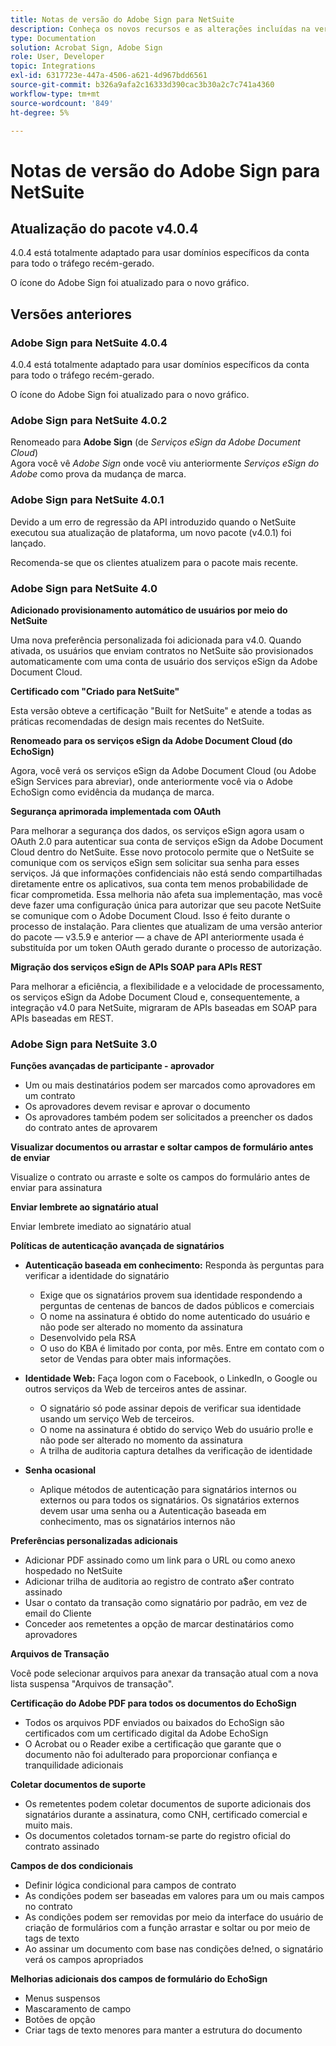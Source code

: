 ```yaml
---
title: Notas de versão do Adobe Sign para NetSuite
description: Conheça os novos recursos e as alterações incluídas na versão atual da integração do Adobe Sign para NetSuite.
type: Documentation
solution: Acrobat Sign, Adobe Sign
role: User, Developer
topic: Integrations
exl-id: 6317723e-447a-4506-a621-4d967bdd6561
source-git-commit: b326a9afa2c16333d390cac3b30a2c7c741a4360
workflow-type: tm+mt
source-wordcount: '849'
ht-degree: 5%

---
```


# Notas de versão do Adobe Sign para NetSuite

## Atualização do pacote v4.0.4

4.0.4 está totalmente adaptado para usar domínios específicos da conta para todo o tráfego recém-gerado.

O ícone do Adobe Sign foi atualizado para o novo gráfico.

## Versões anteriores

### Adobe Sign para NetSuite 4.0.4

4.0.4 está totalmente adaptado para usar domínios específicos da conta para todo o tráfego recém-gerado.

O ícone do Adobe Sign foi atualizado para o novo gráfico.

### Adobe Sign para NetSuite 4.0.2

Renomeado para **Adobe Sign** (de *Serviços eSign da Adobe Document Cloud*)\
Agora você vê *Adobe Sign* onde você viu anteriormente *Serviços eSign do Adobe* como prova da mudança de marca.

### Adobe Sign para NetSuite 4.0.1

Devido a um erro de regressão da API introduzido quando o NetSuite executou sua atualização de plataforma, um novo pacote (v4.0.1) foi lançado.

Recomenda-se que os clientes atualizem para o pacote mais recente.

### Adobe Sign para NetSuite 4.0

**Adicionado provisionamento automático de usuários por meio do NetSuite**

Uma nova preferência personalizada foi adicionada para v4.0. Quando ativada, os usuários que enviam contratos no NetSuite são provisionados automaticamente com uma conta de usuário dos serviços eSign da Adobe Document Cloud.

**Certificado com &quot;Criado para NetSuite&quot;**

Esta versão obteve a certificação &quot;Built for NetSuite&quot; e atende a todas as práticas recomendadas de design mais recentes do NetSuite.

**Renomeado para os serviços eSign da Adobe Document Cloud (do EchoSign)**

Agora, você verá os serviços eSign da Adobe Document Cloud (ou Adobe eSign Services para abreviar), onde anteriormente você via o Adobe EchoSign como evidência da mudança de marca.

**Segurança aprimorada implementada com OAuth**

Para melhorar a segurança dos dados, os serviços eSign agora usam o OAuth 2.0 para autenticar sua conta de serviços eSign da Adobe Document Cloud dentro do NetSuite. Esse novo protocolo permite que o NetSuite se comunique com os serviços eSign sem solicitar sua senha para esses serviços. Já que informações confidenciais não está sendo compartilhadas diretamente entre os aplicativos, sua conta tem menos probabilidade de ficar comprometida. Essa melhoria não afeta sua implementação, mas você deve fazer uma configuração única para autorizar que seu pacote NetSuite se comunique com o Adobe Document Cloud. Isso é feito durante o processo de instalação. Para clientes que atualizam de uma versão anterior do pacote — v3.5.9 e anterior — a chave de API anteriormente usada é substituída por um token OAuth gerado durante o processo de autorização.

**Migração dos serviços eSign de APIs SOAP para APIs REST**

Para melhorar a eficiência, a flexibilidade e a velocidade de processamento, os serviços eSign da Adobe Document Cloud e, consequentemente, a integração v4.0 para NetSuite, migraram de APIs baseadas em SOAP para APIs baseadas em REST.

### Adobe Sign para NetSuite 3.0

**Funções avançadas de participante - aprovador**

* Um ou mais destinatários podem ser marcados como aprovadores em um contrato
* Os aprovadores devem revisar e aprovar o documento
* Os aprovadores também podem ser solicitados a preencher os dados do contrato antes de aprovarem

**Visualizar documentos ou arrastar e soltar campos de formulário antes de enviar**

Visualize o contrato ou arraste e solte os campos do formulário antes de enviar para assinatura

**Enviar lembrete ao signatário atual**

Enviar lembrete imediato ao signatário atual

**Políticas de autenticação avançada de signatários**

* **Autenticação baseada em conhecimento:** Responda às perguntas para verificar a identidade do signatário
   * Exige que os signatários provem sua identidade respondendo a perguntas de centenas de bancos de dados públicos e comerciais
   * O nome na assinatura é obtido do nome autenticado do usuário e não pode ser alterado no momento da assinatura
   * Desenvolvido pela RSA
   * O uso do KBA é limitado por conta, por mês. Entre em contato com o setor de Vendas para obter mais informações.

* **Identidade Web:** Faça logon com o Facebook, o LinkedIn, o Google ou outros serviços da Web de terceiros antes de assinar.

   * O signatário só pode assinar depois de verificar sua identidade usando um serviço Web de terceiros.
   * O nome na assinatura é obtido do serviço Web do usuário pro!le e não pode ser alterado no momento da assinatura
   * A trilha de auditoria captura detalhes da verificação de identidade

* **Senha ocasional**
   * Aplique métodos de autenticação para signatários internos ou externos ou para todos os signatários. Os signatários externos devem usar uma senha ou a Autenticação baseada em conhecimento, mas os signatários internos não

**Preferências personalizadas adicionais**

* Adicionar PDF assinado como um link para o URL ou como anexo hospedado no NetSuite
* Adicionar trilha de auditoria ao registro de contrato a$er contrato assinado
* Usar o contato da transação como signatário por padrão, em vez de email do Cliente
* Conceder aos remetentes a opção de marcar destinatários como aprovadores

**Arquivos de Transação**

Você pode selecionar arquivos para anexar da transação atual com a nova lista suspensa &quot;Arquivos de transação&quot;.

**Certificação do Adobe PDF para todos os documentos do EchoSign**

* Todos os arquivos PDF enviados ou baixados do EchoSign são certificados com um certificado digital da Adobe EchoSign
* O Acrobat ou o Reader exibe a certificação que garante que o documento não foi adulterado para proporcionar confiança e tranquilidade adicionais

**Coletar documentos de suporte**

* Os remetentes podem coletar documentos de suporte adicionais dos signatários durante a assinatura, como CNH, certificado comercial e muito mais.
* Os documentos coletados tornam-se parte do registro oficial do contrato assinado

**Campos de dos condicionais**

* Definir lógica condicional para campos de contrato
* As condições podem ser baseadas em valores para um ou mais campos no contrato
* As condições podem ser removidas por meio da interface do usuário de criação de formulários com a função arrastar e soltar ou por meio de tags de texto
* Ao assinar um documento com base nas condições de!ned, o signatário verá os campos apropriados

**Melhorias adicionais dos campos de formulário do EchoSign**

* Menus suspensos
* Mascaramento de campo
* Botões de opção
* Criar tags de texto menores para manter a estrutura do documento
